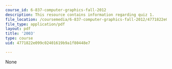 ```yaml
---
course_id: 6-837-computer-graphics-fall-2012
description: This resource contains information regarding quiz 1.
file_location: /coursemedia/6-837-computer-graphics-fall-2012/4771822e099c02401619b9a1f80448e7_MIT6_837F12_2003_qz_1.pdf
file_type: application/pdf
layout: pdf
title: '2003'
type: course
uid: 4771822e099c02401619b9a1f80448e7

---
```

None